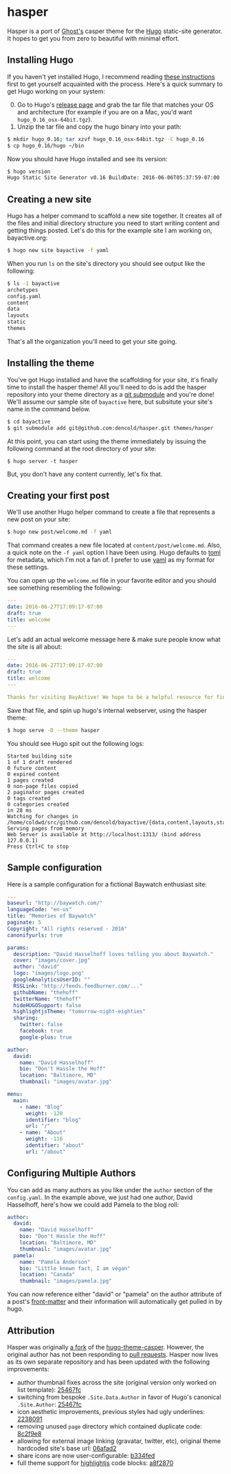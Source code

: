 # hasper

Hasper is a port of [Ghost's](https://ghost.org/) casper theme for the [Hugo](https://gohugo.io) static-site generator. It hopes to get you from zero to beautiful with minimal effort.

## Installing Hugo

If you haven't yet installed Hugo, I recommend reading [these instructions](https://gohugo.io/overview/quickstart/) first to get yourself acquainted with the process. Here's a quick summary to get Hugo working on your system:

0. Go to Hugo's [release page](https://github.com/spf13/hugo/releases) and grab the tar file that matches your OS and architecture (for example if you are on a Mac, you'd want `hugo_0.16_osx-64bit.tgz`).
0. Unzip the tar file and copy the hugo binary into your path:

```bash
$ mkdir hugo_0.16; tar xzvf hugo_0.16_osx-64bit.tgz -C hugo_0.16
$ cp hugo_0.16/hugo ~/bin
```

Now you should have Hugo installed and see its version:

```bash
$ hugo version
Hugo Static Site Generator v0.16 BuildDate: 2016-06-06T05:37:59-07:00
```

## Creating a new site

Hugo has a helper command to scaffold a new site together. It creates all of the files and initial directory structure you need to start writing content and getting things posted. Let's do this for the example site I am working on, bayactive.org:

```bash
$ hugo new site bayactive -f yaml
```

When you run `ls` on the site's directory you should see output like the following:

```bash
$ ls -1 bayactive
archetypes
config.yaml
content
data
layouts
static
themes
```

That's all the organization you'll need to get your site going.

## Installing the theme

You've got Hugo installed and have the scaffolding for your site, it's finally time to install the hasper theme! All you'll need to do is add the hasper repository into your theme directory as a [git submodule](https://git-scm.com/docs/git-submodule) and you're done! We'll assume our sample site of `bayactive` here, but subsitute your site's name in the command below.

```bash
$ cd bayactive
$ git submodule add git@github.com:dencold/hasper.git themes/hasper
```

At this point, you can start using the theme immediately by issuing the following command at the root directory of your site:

`$ hugo server -t hasper`

But, you don't have any content currently, let's fix that.

## Creating your first post

We'll use another Hugo helper command to create a file that represents a new post on your site:

```bash
$ hugo new post/welcome.md -f yaml
```

That command creates a new file located at `content/post/welcome.md`. Also, a quick note on the `-f yaml` option I have been using. Hugo defaults to [toml](https://github.com/toml-lang/toml) for metadata, which I'm not a fan of. I prefer to use [yaml](http://yaml.org) as my format for these settings.

You can open up the `welcome.md` file in your favorite editor and you should see something resembling the following:

```yaml
---
date: 2016-06-27T17:09:17-07:00
draft: true
title: welcome
---

```

Let's add an actual welcome message here & make sure people know what the site is all about:

```yaml
---
date: 2016-06-27T17:09:17-07:00
draft: true
title: welcome
---

Thanks for visiting BayActive! We hope to be a helpful resource for finding hiking/biking/running routes in the bay area.
```

Save that file, and spin up hugo's internal webserver, using the hasper theme:

```bash
$ hugo serve -D --theme hasper
```

You should see Hugo spit out the following logs:

```
Started building site
1 of 1 draft rendered
0 future content
0 expired content
1 pages created
0 non-page files copied
2 paginator pages created
0 tags created
0 categories created
in 28 ms
Watching for changes in /home/coldwd/src/github.com/dencold/bayactive/{data,content,layouts,static,themes}
Serving pages from memory
Web Server is available at http://localhost:1313/ (bind address 127.0.0.1)
Press Ctrl+C to stop
```

## Sample configuration

Here is a sample configuration for a fictional Baywatch enthusiast site:

```yaml
---
baseurl: "http://baywatch.com/"
languageCode: "en-us"
title: "Memories of Baywatch"
paginate: 5
Copyright: "All rights reserved - 2016"
canonifyurls: true

params:
  description: "David Hasselhoff loves telling you about Baywatch."
  cover: "images/cover.jpg"
  author: "david"
  logo: "images/logo.png"
  googleAnalyticsUserID: ""
  RSSLink: "http://feeds.feedburner.com/..."
  githubName: "thehoff"
  twitterName: "thehoff"
  hideHUGOSupport: false
  highlightjsTheme: "tomorrow-night-eighties"
  sharing:
    twitter: false
    facebook: true
    google-plus: true

author:
  david:
    name: "David Hasselhoff"
    bio: "Don't Hassle the Hoff"
    location: "Baltimore, MD"
    thumbnail: "images/avatar.jpg"

menu:
  main:
    - name: "Blog"
      weight: -120
      identifier: "blog"
      url: "/"
    - name: "About"
      weight: -110
      identifier: "about"
      url: "/about"
```

## Configuring Multiple Authors

You can add as many authors as you like under the `author` section of the `config.yaml`. In the example above, we just had one author, David Hasselhoff, here's how we could add Pamela to the blog roll:

```yaml
author:
  david:
    name: "David Hasselhoff"
    bio: "Don't Hassle the Hoff"
    location: "Baltimore, MD"
    thumbnail: "images/avatar.jpg"
  pamela:
    name: "Pamela Anderson"
    bio: "Little known fact, I am vegan"
    location: "Canada"
    thumbnail: "images/pamela.jpg"
```

You can now reference either "david" or "pamela" on the author attribute of a post's [front-matter](https://gohugo.io/content/front-matter/) and their information will automatically get pulled in by hugo.

## Attribution

Hasper was originally [a fork](https://github.com/dencold/hugo-theme-casper) of the [hugo-theme-casper](https://github.com/vjeantet/hugo-theme-casper). However, the original author has not been responding to [pull requests](https://github.com/vjeantet/hugo-theme-casper/pull/41). Hasper now lives as its own separate repository and has been updated with the following improvements: 

* author thumbnail fixes across the site (original version only worked on list template): [25467fc](https://github.com/dencold/hasper/commit/25467fc92ca611ae7a6d517c16b47cdac0ae9dcb)
* switching from bespoke `.Site.Data.Author` in favor of Hugo's canonical `.Site.Author`: [25467fc](https://github.com/dencold/hasper/commit/25467fc92ca611ae7a6d517c16b47cdac0ae9dcb)
* icon aesthetic improvements, previous styles had ugly underlines: [2238091](https://github.com/dencold/hasper/commit/22380914098cbf0dad119be18d7727521f097a29)
* removing unused `page` directory which contained duplicate code: [8c2f9e8](https://github.com/dencold/hasper/commit/8c2f9e8c5b138d89e1b5e2c39d2d6210c928ad9f)
* allowing for external image linking (gravatar, twitter, etc), original theme hardcoded site's base url: [06afad2](https://github.com/dencold/hasper/commit/06afad23845e6e51c0ac55cef29c2e7caf7878d5)
* share icons are now user-configurable: [b334fed](https://github.com/dencold/hasper/commit/b334fed9c5e88447b98e5908c362f3d165e1ee02)
* full theme support for [highlightjs](https://highlightjs.org/) code blocks: [a8f2870](https://github.com/dencold/hasper/commit/a8f2870b03a5d48075129372ad7f499f0ac4c2d4)

